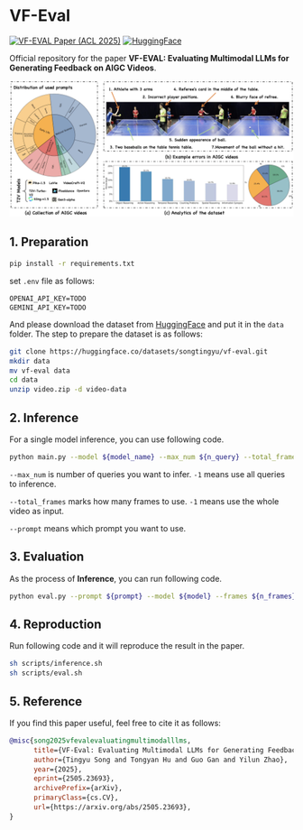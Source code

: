 # VF-Eval

[![VF-EVAL Paper (ACL 2025)](https://img.shields.io/badge/arXiv-2505.23693-red)](https://arxiv.org/abs/2505.23693)
[![HuggingFace](https://img.shields.io/badge/%F0%9F%A4%97%20Hugging%20Face-Datasets-blue)](https://huggingface.co/datasets/songtingyu/vf-eval/)

Official repository for the paper **VF-EVAL: Evaluating Multimodal LLMs for Generating Feedback on AIGC Videos**.

<img src="asserts/overview.png">

## 1. Preparation

```bash
pip install -r requirements.txt
```

set `.env` file as follows:
```
OPENAI_API_KEY=TODO
GEMINI_API_KEY=TODO
```

And please download the dataset from [HuggingFace](https://huggingface.co/datasets/songtingyu/vf-eval) and put it in the `data` folder. 
The step to prepare the dataset is as follows:
```sh
git clone https://huggingface.co/datasets/songtingyu/vf-eval.git
mkdir data
mv vf-eval data
cd data
unzip video.zip -d video-data
```

## 2. Inference

For a single model inference, you can use following code.
```sh
python main.py --model ${model_name} --max_num ${n_query} --total_frames ${n_frames} --data_path ${data_path} --prompt ${prompt}
```

`--max_num` is number of queries you want to infer.  `-1` means use all queries to inference. 

`--total_frames` marks how many frames to use. `-1` means use the whole video as input. 

`--prompt` means which prompt you want to use. 


## 3. Evaluation

As the process of **Inference**, you can run following code. 

```sh
python eval.py --prompt ${prompt} --model ${model} --frames ${n_frames}
```

## 4. Reproduction 
Run following code and it will reproduce the result in the paper.
```sh
sh scripts/inference.sh 
sh scripts/eval.sh
```

## 5. Reference
If you find this paper useful, feel free to cite it as follows:
```bibtex
@misc{song2025vfevalevaluatingmultimodalllms,
      title={VF-Eval: Evaluating Multimodal LLMs for Generating Feedback on AIGC Videos}, 
      author={Tingyu Song and Tongyan Hu and Guo Gan and Yilun Zhao},
      year={2025},
      eprint={2505.23693},
      archivePrefix={arXiv},
      primaryClass={cs.CV},
      url={https://arxiv.org/abs/2505.23693}, 
}
```